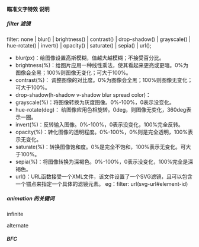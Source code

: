 #### 瞄准文字特效 说明

##### filter 滤镜
filter: none | blur() | brightness() | contrast() | drop-shadow() | grayscale() | hue-rotate() | invert() | opacity() | saturate() | sepia() | url();

- blur(px)：给图像设置高斯模糊，值越大越模糊；不接受百分比。
- brightness(%)：给图片应用一种线性乘法，使其看起来更亮或更暗。0%为图像会全黑；100%则图像无变化；可大于100%。
- contrast(%)： 调整图像的对比度。0%为图像会全黑；100%则图像无变化；可大于100%。
- drop-shadow(h-shadow v-shadow blur spread color)：
- grayscale(%)：将图像转换为灰度图像。0%-100%，0表示没变化。
- hue-rotate(deg)： 给图像应用色相旋转。0deg，则图像无变化，360deg表示一圈。
- invert(%)：反转输入图像。0%-100%，0表示没变化，100%完全反转。
- opacity(%)：转化图像的透明程度。0%-100%，0%则是完全透明，100%表示无变化。
- saturate(%)：转换图像饱和度。0%是完全不饱和，100%表示无变化。可大于100%。
- sepia(%)：将图像转换为深褐色。0%-100%，0表示没变化，100%完全是深褐色。
- url()：URL函数接受一个XML文件，该文件设置了一个SVG滤镜，且可以包含一个锚点来指定一个具体的滤镜元素。
    eg：filter: url(svg-url#element-id)

##### animation 的关键词
infinite

alternate

##### BFC